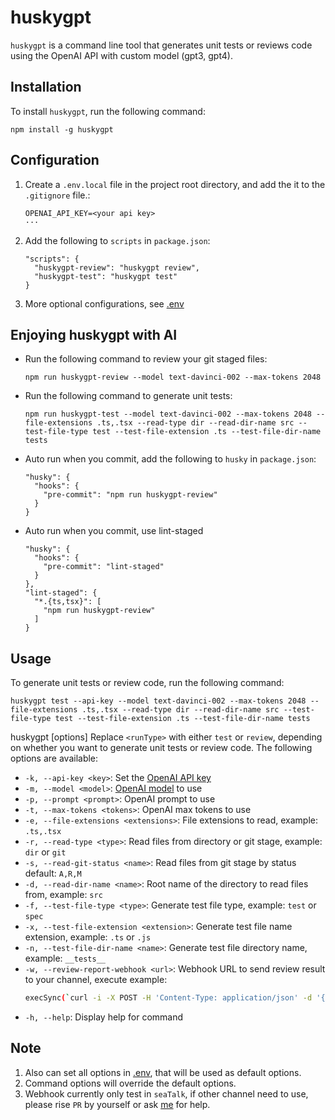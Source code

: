 # huskygpt

`huskygpt` is a command line tool that generates unit tests or reviews code using the OpenAI API with custom model (gpt3, gpt4).

## Installation

To install `huskygpt`, run the following command:
```
npm install -g huskygpt
```

## Configuration
1. Create a `.env.local` file in the project root directory, and add the it to the `.gitignore` file.:
    ```
    OPENAI_API_KEY=<your api key>
    ···
1. Add the following to `scripts` in `package.json`:
    ```
    "scripts": {
      "huskygpt-review": "huskygpt review",
      "huskygpt-test": "huskygpt test"
    }
    ```
1. More optional configurations, see [.env](#https://github.com/luffy-xu/huskygpt/blob/main/.env
)


## Enjoying huskygpt with AI
- Run the following command to review your git staged files:
    ```
    npm run huskygpt-review --model text-davinci-002 --max-tokens 2048
    ```
- Run the following command to generate unit tests:
    ```
    npm run huskygpt-test --model text-davinci-002 --max-tokens 2048 --file-extensions .ts,.tsx --read-type dir --read-dir-name src --test-file-type test --test-file-extension .ts --test-file-dir-name tests
    ```
- Auto run when you commit, add the following to `husky` in `package.json`:
    ```
    "husky": {
      "hooks": {
        "pre-commit": "npm run huskygpt-review"
      }
    }
    ```
- Auto run when you commit, use lint-staged
    ```
    "husky": {
      "hooks": {
        "pre-commit": "lint-staged"
      }
    },
    "lint-staged": {
      "*.{ts,tsx}": [
        "npm run huskygpt-review"
      ]
    }
    ```



## Usage

To generate unit tests or review code, run the following command:
```
huskygpt test --api-key --model text-davinci-002 --max-tokens 2048 --file-extensions .ts,.tsx --read-type dir --read-dir-name src --test-file-type test --test-file-extension .ts --test-file-dir-name tests
```

huskygpt [options]
Replace `<runType>` with either `test` or `review`, depending on whether you want to generate unit tests or review code. The following options are available:

- `-k, --api-key <key>`: Set the [OpenAI API key](https://platform.openai.com/account/api-keys
)
- `-m, --model <model>`: [OpenAI model](https://platform.openai.com/docs/models/overview
) to use
- `-p, --prompt <prompt>`: OpenAI prompt to use
- `-t, --max-tokens <tokens>`: OpenAI max tokens to use
- `-e, --file-extensions <extensions>`: File extensions to read, example: `.ts,.tsx`
- `-r, --read-type <type>`: Read files from directory or git stage, example: `dir` or `git`
- `-s, --read-git-status <name>`: Read files from git stage by status default: `A,R,M`
- `-d, --read-dir-name <name>`: Root name of the directory to read files from, example: `src`
- `-f, --test-file-type <type>`: Generate test file type, example: `test` or `spec`
- `-x, --test-file-extension <extension>`: Generate test file name extension, example: `.ts` or `.js`
- `-n, --test-file-dir-name <name>`: Generate test file directory name, example: `__tests__`
- `-w, --review-report-webhook <url>`: Webhook URL to send review result to your channel, execute example:
    ```bash
    execSync(`curl -i -X POST -H 'Content-Type: application/json' -d '{ "tag": "markdown", "markdown": {"content": "${content}"}}}' ${webhook}`);
    ```
- `-h, --help`: Display help for command

## Note
1. Also can set all options in [.env](https://github.com/luffy-xu/huskygpt/blob/main/.env), that will be used as default options.
1. Command options will override the default options.
1. Webhook currently only test in `seaTalk`, if other channel need to use, please rise `PR` by yourself or ask [me](swhd0501@gmail.com) for help.

